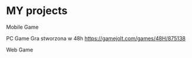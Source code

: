 # MY projects

Mobile Game 

PC Game 
  Gra stworzona w 48h 
    https://gamejolt.com/games/48H/875138

Web Game
